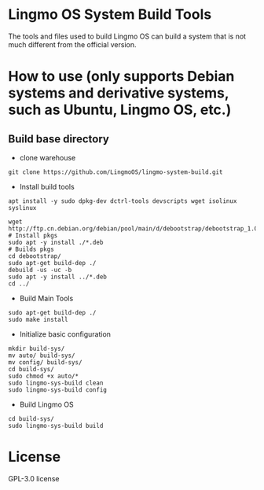 # Lingmo OS System Build Tools

The tools and files used to build Lingmo OS can build a system that is not much different from the official version.

# How to use (only supports Debian systems and derivative systems, such as Ubuntu, Lingmo OS, etc.)

## Build base directory
 - clone warehouse
 ```shell
 git clone https://github.com/LingmoOS/lingmo-system-build.git
 ```
 - Install build tools
 ```shell
 apt install -y sudo dpkg-dev dctrl-tools devscripts wget isolinux syslinux
 
 wget http://ftp.cn.debian.org/debian/pool/main/d/debootstrap/debootstrap_1.0.134_all.deb
 # Install pkgs
 sudo apt -y install ./*.deb
 # Builds pkgs
 cd debootstrap/ 
 sudo apt-get build-dep ./
 debuild -us -uc -b
 sudo apt -y install ../*.deb
 cd ../
 ```
 - Build Main Tools
 ```shell
 sudo apt-get build-dep ./
 sudo make install
 ```
 - Initialize basic configuration
 ```shell
 mkdir build-sys/
 mv auto/ build-sys/
 mv config/ build-sys/
 cd build-sys/
 sudo chmod +x auto/*
 sudo lingmo-sys-build clean
 sudo lingmo-sys-build config
 ```
 - Build Lingmo OS
 ```shell
 cd build-sys/
 sudo lingmo-sys-build build
 ```

# License
GPL-3.0 license
